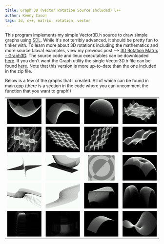 ```yaml
---
title: Graph 3D (Vector Rotation Source Included) C++
author: Kenny Cason
tags: 3d, c++, matrix, rotation, vector
---
```


This program implements my simple Vector3D.h source to draw simple graphs using <a href="http://www.libsdl.org" target="blank">SDL</a>. While it's not terribly advanced, it should be pretty fun to tinker with. To learn more about 3D rotations including the mathematics and more source (Java) examples, view my previous post --> <a href="http://kennycason.com/2008/12/25/graph3d-java-project-3d-points-to-2d/" target="blank">3D Rotation Matrix - Graph3D</a>.
The source code and linux executables can be downloaded <a href="http://kennycason.com/code/c/vector3D/Vector3D.zip" >here</a>.
If you don't want the Graph utility the single Vector3D.h file can be found <a href="http://kennycason.com/2010/09/16/vector-3d-structure-rotation-functions-c/" >here</a>. Note that this version is more up-to-date than the one included in the zip file.

Below is a few of the graphs that I created. All of which can be found in main.cpp (there is a section in the code where you can uncomment the function that you want to graph!)
<table>
<tr><td><a href="/code/c/vector3D/Vector3D-01.png" target="_blank" ><img src="/code/c/vector3D/Vector3D-01.png" width="140" alt="3D  graph" /></a></td><td>
<a href="/code/c/vector3D/Vector3D-02.png" target="_blank" ><img src="/code/c/vector3D/Vector3D-02.png" width="140" alt="3D  graph" /></a></td><td>
<a href="/code/c/vector3D/Vector3D-03.png" target="_blank" ><img src="/code/c/vector3D/Vector3D-03.png" width="140" alt="3D  graph" /></a></td><td>
<a href="/code/c/vector3D/Vector3D-32.png" target="_blank" ><img src="/code/c/vector3D/Vector3D-32.png" width="140" alt="3D  graph" /></a></td></tr>

<tr><td><a href="/code/c/vector3D/Vector3D-33.png" target="_blank" ><img src="/code/c/vector3D/Vector3D-33.png" width="140" alt="3D  graph" /></a></td><td>
<a href="/code/c/vector3D/Vector3D-07.png" target="_blank" ><img src="/code/c/vector3D/Vector3D-07.png" width="140" alt="3D  graph" /></a></td><td>
<a href="/code/c/vector3D/Vector3D-26.png" target="_blank" ><img src="/code/c/vector3D/Vector3D-26.png" width="140" alt="3D  graph" /></a></td><td>
<a href="/code/c/vector3D/Vector3D-27.png" target="_blank" ><img src="/code/c/vector3D/Vector3D-27.png" width="140" alt="3D  graph" /></a></td></tr>

<tr><td><a href="/code/c/vector3D/Vector3D-12.png" target="_blank" ><img src="/code/c/vector3D/Vector3D-12.png" width="140" alt="3D  graph" /></a></td><td>
<a href="/code/c/vector3D/Vector3D-13.png" target="_blank" ><img src="/code/c/vector3D/Vector3D-13.png" width="140" alt="3D  graph" /></a></td><td>
<a href="/code/c/vector3D/Vector3D-14.png" target="_blank" ><img src="/code/c/vector3D/Vector3D-14.png" width="140" alt="3D  graph" /></a></td><td>
<a href="/code/c/vector3D/Vector3D-28.png" target="_blank" ><img src="/code/c/vector3D/Vector3D-28.png" width="140" alt="3D  graph" /></a></td></tr>


<tr><td><a href="/code/c/vector3D/Vector3D-16.png" target="_blank" ><img src="/code/c/vector3D/Vector3D-16.png" width="140" alt="3D  graph" /></a></td><td>
<a href="/code/c/vector3D/Vector3D-17.png" target="_blank" ><img src="/code/c/vector3D/Vector3D-17.png" width="140" alt="3D  graph" /></a></td><td>
<a href="/code/c/vector3D/Vector3D-19.png" target="_blank" ><img src="/code/c/vector3D/Vector3D-19.png" width="140" alt="3D  graph" /></a></td><td>
<a href="/code/c/vector3D/Vector3D-29.png" target="_blank" ><img src="/code/c/vector3D/Vector3D-29.png" width="140" alt="3D  graph" /></a></td></tr>


<tr><td><a href="/code/c/vector3D/Vector3D-21.png" target="_blank" ><img src="/code/c/vector3D/Vector3D-21.png" width="140" alt="3D  graph" /></a></td><td>
<a href="/code/c/vector3D/Vector3D-22.png" target="_blank" ><img src="/code/c/vector3D/Vector3D-22.png" width="140" alt="3D  graph" /></a></td><td>
<a href="/code/c/vector3D/Vector3D-24.png" target="_blank" ><img src="/code/c/vector3D/Vector3D-24.png" width="140" alt="3D  graph" /></a></td><td>
<a href="/code/c/vector3D/Vector3D-25.png" target="_blank" ><img src="/code/c/vector3D/Vector3D-25.png" width="140" alt="3D  graph" /></a></td></tr>

</table>